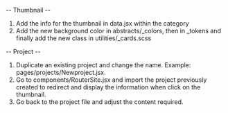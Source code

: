 <!-- How to add a new project -->

-- Thumbnail --

1. Add the info for the thumbnail in data.jsx within the category
2. Add the new background color in abstracts/\_colors, then in \_tokens and finally add the new class in utilities/\_cards.scss

-- Project --

1. Duplicate an existing project and change the name. Example: pages/projects/Newproject.jsx.
2. Go to components/RouterSite.jsx and import the project previously created to redirect and display the information when click on the thumbnail.
3. Go back to the project file and adjust the content required.
